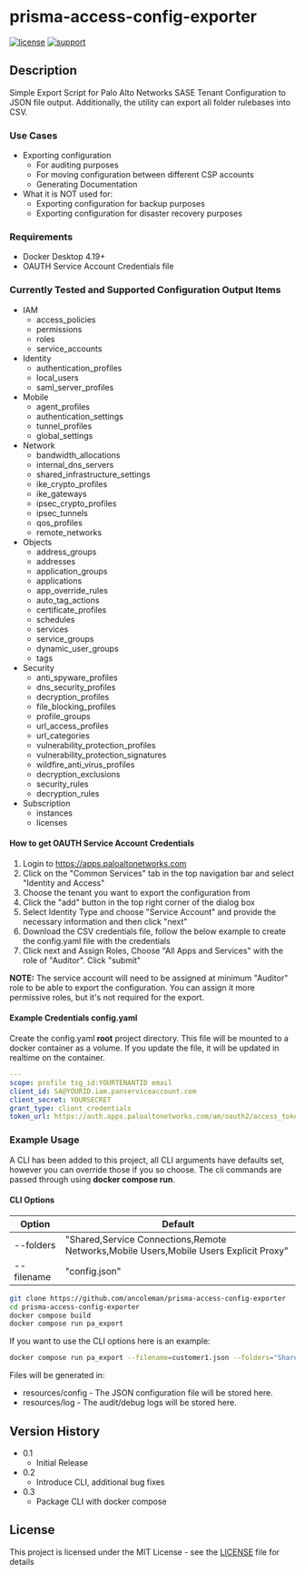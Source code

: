 # prisma-access-config-exporter


[![license](https://img.shields.io/badge/license-MIT-blue.svg)](./LICENSE) [![support](https://img.shields.io/badge/Support%20Level-Community-yellowgreen)](./SUPPORT.md)

## Description
Simple Export Script for Palo Alto Networks SASE Tenant Configuration to JSON file output.
Additionally, the utility can export all folder rulebases into CSV.


### Use Cases
* Exporting configuration
  * For auditing purposes 
  * For moving configuration between different CSP accounts
  * Generating Documentation
* What it is NOT used for:
  * Exporting configuration for backup purposes
  * Exporting configuration for disaster recovery purposes


### Requirements
* Docker Desktop 4.19+
* OAUTH Service Account Credentials file

### Currently Tested and Supported Configuration Output Items
* IAM
  * access_policies
  * permissions
  * roles
  * service_accounts
* Identity
  * authentication_profiles
  * local_users
  * saml_server_profiles
* Mobile
  * agent_profiles
  * authentication_settings
  * tunnel_profiles
  * global_settings
* Network
  * bandwidth_allocations
  * internal_dns_servers
  * shared_infrastructure_settings
  * ike_crypto_profiles
  * ike_gateways
  * ipsec_crypto_profiles
  * ipsec_tunnels
  * qos_profiles
  * remote_networks
* Objects
  * address_groups
  * addresses
  * application_groups
  * applications
  * app_override_rules
  * auto_tag_actions
  * certificate_profiles
  * schedules
  * services
  * service_groups
  * dynamic_user_groups
  * tags
* Security
  * anti_spyware_profiles
  * dns_security_profiles
  * decryption_profiles
  * file_blocking_profiles
  * profile_groups
  * url_access_profiles
  * url_categories
  * vulnerability_protection_profiles
  * vulnerability_protection_signatures
  * wildfire_anti_virus_profiles
  * decryption_exclusions
  * security_rules
  * decryption_rules
* Subscription
  * instances
  * licenses

#### How to get OAUTH Service Account Credentials
1. Login to https://apps.paloaltonetworks.com
2. Click on the "Common Services" tab in the top navigation bar and select "Identity and Access"
3. Choose the tenant you want to export the configuration from
4. Click the "add" button in the top right corner of the dialog box
5. Select Identity Type and choose "Service Account" and provide the necessary information and then click "next"
6. Download the CSV credentials file, follow the below example to create the config.yaml file with the credentials
7. Click next and Assign Roles, Choose "All Apps and Services" with the role of "Auditor". Click "submit"

**NOTE:** The service account will need to be assigned at minimum "Auditor" role to be able to export the configuration.
You can assign it more permissive roles, but it's not required for the export.

#### Example Credentials config.yaml
Create the config.yaml **root** project directory. This file will be mounted to a docker container as a volume. If you update the file, it will be updated in realtime on the container.
```yaml
---
scope: profile tsg_id:YOURTENANTID email
client_id: SA@YOURID.iam.panserviceaccount.com
client_secret: YOURSECRET
grant_type: client_credentials
token_url: https://auth.apps.paloaltonetworks.com/am/oauth2/access_token
```

### Example Usage
A CLI has been added to this project, all CLI arguments have defaults set, however you can override those if you so choose. The cli commands are passed through using **docker compose run**.

#### CLI Options

| Option     | Default                                                                               |
|------------|---------------------------------------------------------------------------------------|
| --folders  | "Shared,Service Connections,Remote Networks,Mobile Users,Mobile Users Explicit Proxy" |
| --filename | "config.json"                                                                         |

```bash
git clone https://github.com/ancoleman/prisma-access-config-exporter
cd prisma-access-config-exporter
docker compose build
docker compose run pa_export
```

If you want to use the CLI options here is an example:
```bash
docker compose run pa_export --filename=customer1.json --folders="Shared,Mobile Users"
```

Files will be generated in:
* resources/config - The JSON configuration file will be stored here.
* resources/log - The audit/debug logs will be stored here.

## Version History


* 0.1
  * Initial Release
* 0.2
  * Introduce CLI, additional bug fixes
* 0.3
  * Package CLI with docker compose

## License
This project is licensed under the MIT License - see the [LICENSE](./LICENSE) file for details